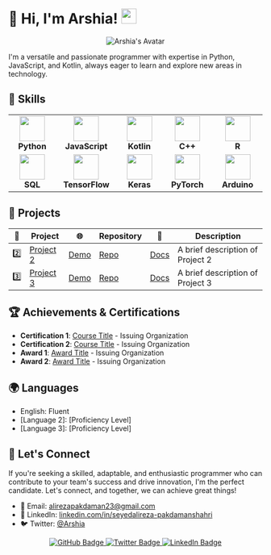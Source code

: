 # 👋 Hi, I'm Arshia! <img src="https://raw.githubusercontent.com/MartinHeinz/MartinHeinz/master/wave.gif" width="30px">

<p align="center">
  <img src="https://user-images.githubusercontent.com/your-image-url-here" alt="Arshia's Avatar" />
</p>

I'm a versatile and passionate programmer with expertise in Python, JavaScript, and Kotlin, always eager to learn and explore new areas in technology.

## 🚀 Skills

<table>
  <tr>
    <td align="center" width="140">
      <img src="https://cdn.worldvectorlogo.com/logos/python-5.svg" width="50" /><br />
      <strong>Python</strong>
    </td>
    <td align="center" width="140">
      <img src="https://upload.wikimedia.org/wikipedia/commons/thumb/9/99/Unofficial_JavaScript_logo_2.svg/1024px-Unofficial_JavaScript_logo_2.svg.png" width="50" /><br />
      <strong>JavaScript</strong>
    </td>
    <td align="center" width="140">
      <img src="https://cdn.worldvectorlogo.com/logos/kotlin-1.svg" width="50" /><br />
      <strong>Kotlin</strong>
    </td>
    <td align="center" width="140">
      <img src="https://cdn.worldvectorlogo.com/logos/c--4.svg" width="50" /><br />
      <strong>C++</strong>
    </td>
    <td align="center" width="140">
      <img src="https://cdn.worldvectorlogo.com/logos/r-lang.svg" width="50" /><br />
      <strong>R</strong>
    </td>
  </tr>
  <tr>
    <td align="center" width="140">
      <img src="https://cdn.worldvectorlogo.com/logos/sql-2.svg" width="50" /><br />
      <strong>SQL</strong>
    </td>
    <td align="center" width="140">
      <img src="https://cdn.worldvectorlogo.com/logos/tensorflow-2.svg" width="50" /><br />
      <strong>TensorFlow</strong>
    </td>
    <td align="center" width="140">
      <img src="https://cdn.worldvectorlogo.com/logos/keras.svg" width="50" /><br />
      <strong>Keras</strong>
    </td>
    <td align="center" width="140">
      <img src="https://cdn.worldvectorlogo.com/logos/pytorch.svg" width="50" /><br />
      <strong>PyTorch</strong>
    </td>
    <td align="center" width="140">
      <img src="https://cdn.worldvectorlogo.com/logos/arduino-1.svg" width="50" /><br />
      <strong>Arduino</strong>
    </td>
  </tr>
</table>

## 🌟 Projects

| 🔧 | Project | 🌐 | Repository | 📖 | Description |
| :-: | ------- | :-: | ---------- | :-: | ----------- |
| 2️⃣ | [Project 2](https://project2.example.com) | [Demo](https://project2-demo.example.com) | [Repo](https://github.com/seyedalireza-pakdamanshahri/project2) | [Docs](https://project2-docs.example.com) | A brief description of Project 2 |
| 3️⃣ | [Project 3](https://project3.example.com) | [Demo](https://project3-demo.example.com) | [Repo](https://github.com/seyedalireza-pakdamanshahri/project3) | [Docs](https://project3-docs.example.com) | A brief description of Project 3 |


## 🏆 Achievements & Certifications

- **Certification 1**: [Course Title](https://certification-link.example.com) - Issuing Organization
- **Certification 2**: [Course Title](https://certification-link.example.com) - Issuing Organization
- **Award 1**: [Award Title](https://award-link.example.com) - Issuing Organization
- **Award 2**: [Award Title](https://award-link.example.com) - Issuing Organization

## 🌍 Languages

- English: Fluent
- [Language 2]: [Proficiency Level]
- [Language 3]: [Proficiency Level]

## 🌟 Let's Connect

If you're seeking a skilled, adaptable, and enthusiastic programmer who can contribute to your team's success and drive innovation, I'm the perfect candidate. Let's connect, and together, we can achieve great things!

- 📧 Email: [alirezapakdaman23@gmail.com](mailto:alirezapakdaman23@gmail.com)
- 💼 LinkedIn: [linkedin.com/in/seyedalireza-pakdamanshahri](https://www.linkedin.com/in/seyedalireza-pakdamanshahri)
- 🐦 Twitter: [@Arshia](https://twitter.com/Arshia)

<p align="center">
  <a href="https://github.com/seyedalireza-pakdamanshahri">
    <img src="https://img.shields.io/github/followers/seyedalireza-pakdamanshahri?label=Follow&style=social" alt="GitHub Badge" />
  </a>
  <a href="https://twitter.com/Arshia">
    <img src="https://img.shields.io/twitter/follow/Arshia?style=social" alt="Twitter Badge" />
  </a>
  <a href="https://www.linkedin.com/in/seyedalireza-pakdamanshahri">
    <img src="https://img.shields.io/badge/-LinkedIn-blue?style=flat-square&logo=LinkedIn&logoColor=white&link=https://www.linkedin.com/in/seyedalireza-pakdamanshahri" alt="LinkedIn Badge" />
  </a>
</p>
